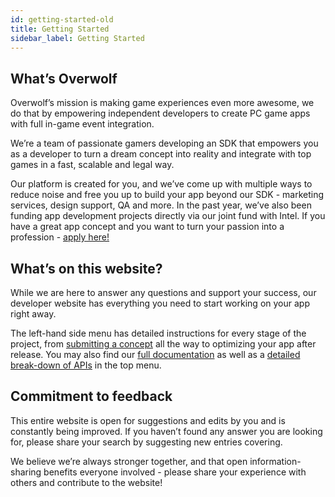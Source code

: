 ```yaml
---
id: getting-started-old
title: Getting Started
sidebar_label: Getting Started
---
```


## What’s Overwolf

Overwolf’s mission is making game experiences even more awesome, we do that by empowering independent developers to create PC game apps with full in-game event integration.

We’re a team of passionate gamers developing an SDK that empowers you as a developer to turn a dream concept into reality and integrate with top games in a fast, scalable and legal way. 

Our platform is created for you, and we’ve come up with multiple ways to reduce noise and free you up to build your app beyond our SDK - marketing services, design support, QA and more. In the past year, we’ve also been funding app development projects directly via our joint fund with Intel. If you have a great app concept and you want to turn your passion into a profession - [apply here!](https://www.overwolf.com/fund/home)

## What’s on this website?

While we are here to answer any questions and support your success, our developer website has everything you need to start working on your app right away.

The left-hand side menu has detailed instructions for every stage of the project, from [submitting a concept](submit-app-proposal) all the way to optimizing your app after release. You may also find our [full documentation](../topics/best-practices-overview) as well as a [detailed break-down of APIs](../api/overwolf-api-overview) in the top menu.

## Commitment to feedback

This entire website is open for suggestions and edits by you and is constantly being improved. If you haven’t found any answer you are looking for, please share your search by suggesting new entries covering.

We believe we’re always stronger together, and that open information-sharing benefits everyone involved - please share your experience with others and contribute to the website!
